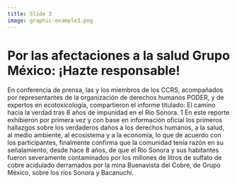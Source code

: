 ```yaml
---
title: Slide 3
image: graphic-example3.png
---
```


# Por las afectaciones a la salud Grupo México: ¡Hazte responsable!

En conferencia de prensa, las y los miembros de los CCRS, acompañados por representantes de la organización de derechos humanos PODER, y de expertos en ecotoxicología, compartieron el informe titulado: El camino hacia la verdad tras 8 años de impunidad en el Río Sonora. 1 En este reporte exhibieron por primera vez y con base en información oficial los primeros hallazgos sobre los verdaderos daños a los derechos humanos, a la salud, al medio ambiente, al ecosistema y a la economía, lo que de acuerdo con los participantes, finalmente confirma que la comunidad tenía razón en su señalamiento, desde hace 8 años, de que el Río Sonora y sus habitantes fueron severamente contaminados por los millones de litros de sulfato de cobre acidulado derramados por la mina Buenavista del Cobre, de Grupo México, sobre los ríos Sonora y Bacanuchi.
